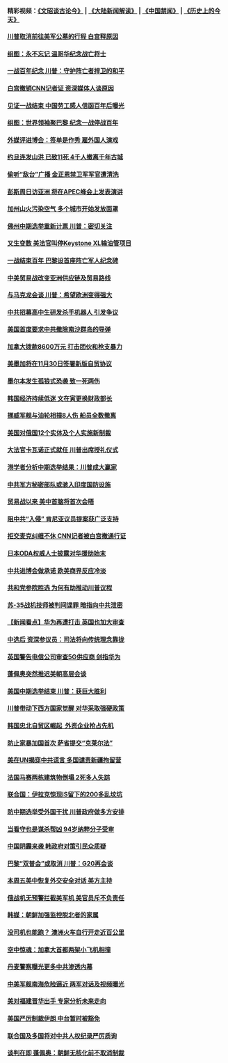 #### 精彩视频：[《文昭谈古论今》](https://github.com/gfw-breaker/wenzhao/blob/master/README.md?t=11121831) | [《大陆新闻解读》](https://github.com/gfw-breaker/ntdtv-comedy/blob/master/README.md?t=11121831) | [《中国禁闻》](https://github.com/gfw-breaker/ntdtv-news/blob/master/README.md?t=11121831) | [《历史上的今天》](https://github.com/gfw-breaker/today-in-history/blob/master/README.md?t=11121831) 

#### [川普取消前往美军公墓的行程 白宫释原因](../pages/nsc418/n10846670.md?t=11121831) 

#### [组图：永不忘记 温哥华纪念战亡将士](../pages/nsc418/n10845683.md?t=11121831) 

#### [一战百年纪念 川普：守护阵亡者捍卫的和平](../pages/nsc418/n10845450.md?t=11121831) 

#### [白宫撤销CNN记者证 资深媒体人谈原因](../pages/nsc418/n10845359.md?t=11121831) 

#### [见证一战结束 中国劳工感人信函百年后曝光](../pages/nsc418/n10845223.md?t=11121831) 

#### [组图：世界领袖聚巴黎 纪念一战停战百年](../pages/nsc418/n10845047.md?t=11121831) 

#### [外媒评进博会：签单是作秀 雇外国人演戏](../pages/nsc418/n10844281.md?t=11121831) 

#### [约旦连发山洪 已致11死 4千人撤离千年古城](../pages/nsc418/n10844615.md?t=11121831) 

#### [偷听“敌台”广播 金正恩禁卫军军官遭清洗](../pages/nsc418/n10844353.md?t=11121831) 

#### [彭斯周日访亚洲 将在APEC峰会上发表演讲](../pages/nsc418/n10844075.md?t=11121831) 

#### [加州山火污染空气 多个城市开始发放面罩](../pages/nsc418/n10844214.md?t=11121831) 

#### [佛州中期选举重新计票 川普：密切关注](../pages/nsc418/n10843995.md?t=11121831) 

#### [又生变数 美法官叫停Keystone XL输油管项目](../pages/nsc418/n10843752.md?t=11121831) 

#### [一战结束百年 巴黎设首座阵亡军人纪念碑](../pages/nsc418/n10843698.md?t=11121831) 

#### [中美贸易战改变亚洲供应链及贸易路线](../pages/nsc418/n10843491.md?t=11121831) 

#### [与马克龙会谈 川普：希望欧洲变得强大](../pages/nsc418/n10843329.md?t=11121831) 

#### [中共招募高中生研发杀手机器人 引发争议](../pages/nsc418/n10842419.md?t=11121831) 

#### [美国首度要求中共撤除南沙群岛的导弹](../pages/nsc418/n10842945.md?t=11121831) 

#### [加拿大拨款8600万元 打击团伙和枪支暴力](../pages/nsc418/n10842249.md?t=11121831) 

#### [美墨加将在11月30日签署新版自贸协议](../pages/nsc418/n10841572.md?t=11121831) 

#### [墨尔本发生孤狼式恐袭 致一死两伤](../pages/nsc418/n10840893.md?t=11121831) 

#### [韩国经济持续低迷 文在寅更换财政部长](../pages/nsc418/n10839960.md?t=11121831) 

#### [挪威军舰与油轮相撞8人伤 船员全数撤离](../pages/nsc418/n10841146.md?t=11121831) 

#### [美国对俄国12个实体及个人实施新制裁](../pages/nsc418/n10841109.md?t=11121831) 

#### [大法官卡瓦诺正式就任 川普出席授礼仪式](../pages/nsc418/n10840367.md?t=11121831) 

#### [港学者分析中期选举结果：川普成大赢家](../pages/nsc418/n10840095.md?t=11121831) 

#### [中共军方秘密部队或骇入印度国防设施](../pages/nsc418/n10839561.md?t=11121831) 

#### [贸易战以来 美中首脑将首次会晤](../pages/nsc418/n10839071.md?t=11121831) 

#### [阻中共“入侵” 肯尼亚议员提案获广泛支持](../pages/nsc418/n10839184.md?t=11121831) 

#### [拒交麦克纠缠不休 CNN记者被白宫撤通行证](../pages/nsc418/n10838526.md?t=11121831) 

#### [日本ODA权威人士披露对华援助始末](../pages/nsc418/n10838064.md?t=11121831) 

#### [中共进博会做承诺 欧美商界反应冷淡](../pages/nsc418/n10837102.md?t=11121831) 

#### [共和党参院胜选 为何有助推动川普议程](../pages/nsc418/n10836979.md?t=11121831) 

#### [苏-35战机技师被判间谍罪 暗指向中共泄密](../pages/nsc418/n10837017.md?t=11121831) 

#### [【新闻看点】华为再遭打击 英国也加大审查](../pages/nsc418/n10836745.md?t=11121831) 

#### [中选后 资深参议员：司法将向传统理念靠拢](../pages/nsc418/n10836636.md?t=11121831) 

#### [英国警告电信公司审查5G供应商 剑指华为](../pages/nsc418/n10836577.md?t=11121831) 

#### [蓬佩奥突然推迟美朝高层会谈](../pages/nsc418/n10836329.md?t=11121831) 

#### [美国中期选举结束 川普：获巨大胜利](../pages/nsc418/n10834872.md?t=11121831) 

#### [川普带动下西方国家觉醒 对华采取强硬政策](../pages/nsc418/n10834533.md?t=11121831) 

#### [韩国忠北自贸区崛起  外资企业抢占先机](../pages/nsc418/n10834775.md?t=11121831) 

#### [防止家暴加国首次 萨省提交“克莱尔法”](../pages/nsc418/n10834469.md?t=11121831) 

#### [美在UN揭穿中共谎言 多国谴责新疆拘留营](../pages/nsc418/n10834220.md?t=11121831) 

#### [法国马赛两栋建筑物倒塌 2死多人失踪](../pages/nsc418/n10834087.md?t=11121831) 

#### [联合国：伊拉克惊现IS留下的200多乱坟坑](../pages/nsc418/n10834036.md?t=11121831) 

#### [防中期选举受外国干扰 川普政府做多方安排](../pages/nsc418/n10834018.md?t=11121831) 

#### [当看守也是谋杀帮凶 94岁纳粹分子受审](../pages/nsc418/n10833872.md?t=11121831) 

#### [中国阴霾来袭 韩政府对策引民众质疑](../pages/nsc418/n10833148.md?t=11121831) 

#### [巴黎“双普会”或取消 川普：G20再会谈](../pages/nsc418/n10833220.md?t=11121831) 

#### [本周五美中恢复外交安全对话 美方主持](../pages/nsc418/n10833126.md?t=11121831) 

#### [俄战机无预警拦截美军机 美官员斥不负责任](../pages/nsc418/n10833077.md?t=11121831) 

#### [韩媒：朝鲜加强监控脱北者的家属](../pages/nsc418/n10833035.md?t=11121831) 

#### [没司机也能跑？ 澳洲火车自行开走近百公里](../pages/nsc418/n10832834.md?t=11121831) 

#### [空中惊魂：加拿大首都两架小飞机相撞](../pages/nsc418/n10832154.md?t=11121831) 

#### [丹麦警察曝光更多中共渗透内幕](../pages/nsc418/n10821828.md?t=11121831) 

#### [中美军舰南海危险逼近 两军对话及视频曝光](../pages/nsc418/n10831927.md?t=11121831) 

#### [美对福建晋华出手 专家分析未来走向](../pages/nsc418/n10831864.md?t=11121831) 

#### [美国严厉制裁伊朗 中台暂时被豁免](../pages/nsc418/n10831685.md?t=11121831) 

#### [联合国及多国将对中共人权纪录严厉质询](../pages/nsc418/n10831604.md?t=11121831) 

#### [谈判在即 蓬佩奥：朝鲜无核化前不取消制裁](../pages/nsc418/n10831195.md?t=11121831) 


